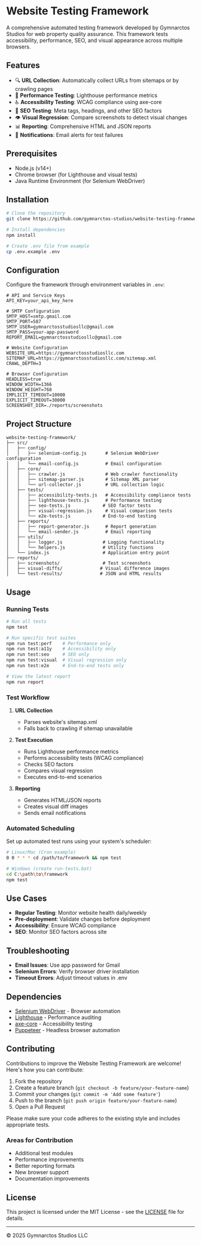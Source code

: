 # Website Testing Framework

A comprehensive automated testing framework developed by Gymnarctos Studios for web property quality assurance. This framework tests accessibility, performance, SEO, and visual appearance across multiple browsers.

## Features

- 🔍 **URL Collection**: Automatically collect URLs from sitemaps or by crawling pages
- 🚀 **Performance Testing**: Lighthouse performance metrics
- ♿ **Accessibility Testing**: WCAG compliance using axe-core
- 🔎 **SEO Testing**: Meta tags, headings, and other SEO factors
- 👁️ **Visual Regression**: Compare screenshots to detect visual changes
- 📊 **Reporting**: Comprehensive HTML and JSON reports
- 🔔 **Notifications**: Email alerts for test failures

## Prerequisites

- Node.js (v14+)
- Chrome browser (for Lighthouse and visual tests)
- Java Runtime Environment (for Selenium WebDriver)

## Installation

```bash
# Clone the repository
git clone https://github.com/gymnarctos-studios/website-testing-framework.git

# Install dependencies
npm install

# Create .env file from example
cp .env.example .env
```

## Configuration

Configure the framework through environment variables in `.env`:

```env
# API and Service Keys
API_KEY=your_api_key_here

# SMTP Configuration
SMTP_HOST=smtp.gmail.com
SMTP_PORT=587
SMTP_USER=gymnarctosstudiosllc@gmail.com
SMTP_PASS=your-app-password
REPORT_EMAIL=gymnarctosstudiosllc@gmail.com

# Website Configuration
WEBSITE_URL=https://gymnarctosstudiosllc.com
SITEMAP_URL=https://gymnarctosstudiosllc.com/sitemap.xml
CRAWL_DEPTH=3

# Browser Configuration
HEADLESS=true
WINDOW_WIDTH=1366
WINDOW_HEIGHT=768
IMPLICIT_TIMEOUT=10000
EXPLICIT_TIMEOUT=30000
SCREENSHOT_DIR=./reports/screenshots
```

## Project Structure

```
website-testing-framework/
├── src/
│   ├── config/
│   │   ├── selenium-config.js       # Selenium WebDriver configuration
│   │   └── email-config.js          # Email configuration
│   ├── core/
│   │   ├── crawler.js               # Web crawler functionality
│   │   ├── sitemap-parser.js        # Sitemap XML parser
│   │   └── url-collector.js         # URL collection logic
│   ├── tests/
│   │   ├── accessibility-tests.js   # Accessibility compliance tests
│   │   ├── lighthouse-tests.js      # Performance testing
│   │   ├── seo-tests.js            # SEO factor tests
│   │   ├── visual-regression.js     # Visual comparison tests
│   │   └── e2e-tests.js            # End-to-end testing
│   ├── reports/
│   │   ├── report-generator.js      # Report generation
│   │   └── email-sender.js          # Email reporting
│   ├── utils/
│   │   ├── logger.js               # Logging functionality
│   │   └── helpers.js              # Utility functions
│   └── index.js                    # Application entry point
├── reports/
│   ├── screenshots/                # Test screenshots
│   ├── visual-diffs/              # Visual difference images
│   └── test-results/              # JSON and HTML results
```

## Usage

### Running Tests

```bash
# Run all tests
npm test

# Run specific test suites
npm run test:perf    # Performance only
npm run test:a11y    # Accessibility only
npm run test:seo     # SEO only
npm run test:visual  # Visual regression only
npm run test:e2e     # End-to-end tests only

# View the latest report
npm run report
```

### Test Workflow

1. **URL Collection**
   - Parses website's sitemap.xml
   - Falls back to crawling if sitemap unavailable

2. **Test Execution**
   - Runs Lighthouse performance metrics
   - Performs accessibility tests (WCAG compliance)
   - Checks SEO factors
   - Compares visual regression
   - Executes end-to-end scenarios

3. **Reporting**
   - Generates HTML/JSON reports
   - Creates visual diff images
   - Sends email notifications

### Automated Scheduling

Set up automated test runs using your system's scheduler:

```bash
# Linux/Mac (Cron example)
0 0 * * * cd /path/to/framework && npm test

# Windows (create run-tests.bat)
cd C:\path\to\framework
npm test
```

## Use Cases

- **Regular Testing**: Monitor website health daily/weekly
- **Pre-deployment**: Validate changes before deployment
- **Accessibility**: Ensure WCAG compliance
- **SEO**: Monitor SEO factors across site

## Troubleshooting

- **Email Issues**: Use app password for Gmail
- **Selenium Errors**: Verify browser driver installation
- **Timeout Errors**: Adjust timeout values in .env

## Dependencies

- [Selenium WebDriver](https://www.selenium.dev/documentation/webdriver/) - Browser automation
- [Lighthouse](https://developers.google.com/web/tools/lighthouse) - Performance auditing
- [axe-core](https://github.com/dequelabs/axe-core) - Accessibility testing
- [Puppeteer](https://pptr.dev/) - Headless browser automation

## Contributing

Contributions to improve the Website Testing Framework are welcome! Here's how you can contribute:

1. Fork the repository
2. Create a feature branch (`git checkout -b feature/your-feature-name`)
3. Commit your changes (`git commit -m 'Add some feature'`)
4. Push to the branch (`git push origin feature/your-feature-name`)
5. Open a Pull Request

Please make sure your code adheres to the existing style and includes appropriate tests.

### Areas for Contribution

- Additional test modules
- Performance improvements
- Better reporting formats
- New browser support
- Documentation improvements

## License

This project is licensed under the MIT License - see the [LICENSE](LICENSE) file for details.

---
© 2025 Gymnarctos Studios LLC
